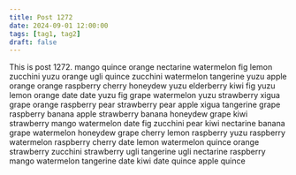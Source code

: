 ```yaml
---
title: Post 1272
date: 2024-09-01 12:00:00
tags: [tag1, tag2]
draft: false
---
```

This is post 1272.
mango
quince
orange
nectarine
watermelon
fig
lemon
zucchini
yuzu
orange
ugli
quince
zucchini
watermelon
tangerine
yuzu
apple
orange
orange
raspberry
cherry
honeydew
yuzu
elderberry
kiwi
fig
yuzu
lemon
orange
date
date
yuzu
fig
grape
watermelon
yuzu
strawberry
xigua
grape
orange
raspberry
pear
strawberry
pear
apple
xigua
tangerine
grape
raspberry
banana
apple
strawberry
banana
honeydew
grape
kiwi
strawberry
mango
watermelon
date
fig
zucchini
pear
kiwi
nectarine
banana
grape
watermelon
honeydew
grape
cherry
lemon
raspberry
yuzu
raspberry
watermelon
raspberry
cherry
date
lemon
watermelon
quince
orange
strawberry
zucchini
strawberry
ugli
tangerine
ugli
nectarine
raspberry
mango
watermelon
tangerine
date
kiwi
date
quince
apple
quince
